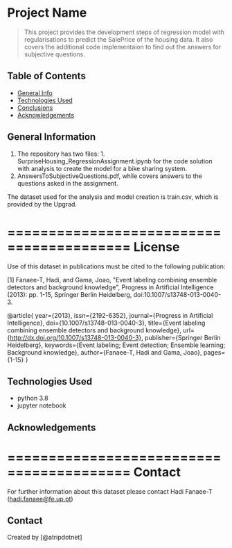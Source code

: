 # Project Name
> This project provides the development steps of regression model with regularisations to predict the SalePrice of the housing data.
> It also covers the additional code implementaion to find out the answers for subjective questions.


## Table of Contents
* [General Info](#general-information)
* [Technologies Used](#technologies-used)
* [Conclusions](#conclusions)
* [Acknowledgements](#acknowledgements)

<!-- You can include any other section that is pertinent to your problem -->

## General Information
1. The repository has two files: 1. SurpriseHousing_RegressionAssignment.ipynb for the code solution with analysis to create the model for a bike sharing system.
2. AnswersToSubjectiveQuestions.pdf, while covers answers to the questions asked in the assignment. 

The dataset used for the analysis and model creation is train.csv, which is provided by the Upgrad.

=========================================
License
=========================================
Use of this dataset in publications must be cited to the following publication:

[1] Fanaee-T, Hadi, and Gama, Joao, "Event labeling combining ensemble detectors and background knowledge", Progress in Artificial Intelligence (2013): pp. 1-15, Springer Berlin Heidelberg, doi:10.1007/s13748-013-0040-3.

@article{
	year={2013},
	issn={2192-6352},
	journal={Progress in Artificial Intelligence},
	doi={10.1007/s13748-013-0040-3},
	title={Event labeling combining ensemble detectors and background knowledge},
	url={http://dx.doi.org/10.1007/s13748-013-0040-3},
	publisher={Springer Berlin Heidelberg},
	keywords={Event labeling; Event detection; Ensemble learning; Background knowledge},
	author={Fanaee-T, Hadi and Gama, Joao},
	pages={1-15}
}

## Technologies Used
- python 3.8
- jupyter notebook

## Acknowledgements
=========================================
Contact
=========================================
	
For further information about this dataset please contact Hadi Fanaee-T (hadi.fanaee@fe.up.pt)

## Contact
Created by [@atripdotnet] 

